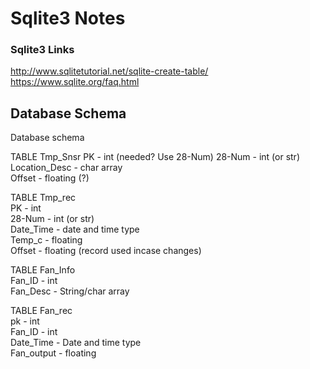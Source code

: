 # Sqlite3 Notes

### Sqlite3 Links
http://www.sqlitetutorial.net/sqlite-create-table/  
https://www.sqlite.org/faq.html  
  
## Database Schema
Database schema  

TABLE Tmp_Snsr
PK - int (needed?  Use 28-Num) 
28-Num - int (or str)
Location_Desc  - char array  
Offset - floating (?)  
  
TABLE Tmp_rec  
PK - int  
28-Num - int (or str)  
Date_Time - date and time type  
Temp_c - floating  
Offset - floating (record used incase changes)  
  
TABLE Fan_Info  
Fan_ID - int  
Fan_Desc - String/char array  
  
TABLE Fan_rec  
pk - int  
Fan_ID - int  
Date_Time - Date and time type  
Fan_output - floating  
